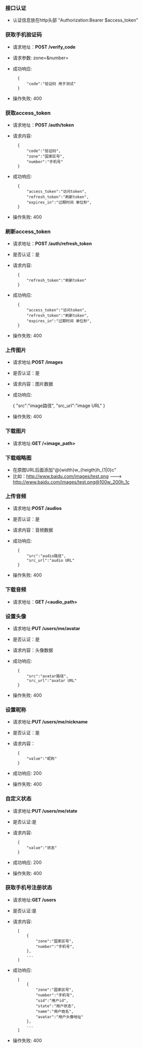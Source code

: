 ### 接口认证
- 认证信息放在http头部 "Authorization:Bearer $access_token"

### 获取手机验证码
- 请求地址：**POST /verify_code**
- 请求参数: zone=&number=
- 成功响应:

        {
            "code":"验证码 用于测试"
        }

- 操作失败:
  400

### 获取access_token
- 请求地址：**POST /auth/token**
- 请求内容:

        {
            "code":"验证码",
            "zone":"国家区号",
            "number":"手机号"
        }
        
- 成功响应:

		{
			"access_token":"访问token",
			"refresh_token":"刷新token",
			"expires_in":"过期时间 单位秒",
		}

- 操作失败:
  400

### 刷新access_token
- 请求地址：**POST /auth/refresh_token**
- 是否认证：是
- 请求内容:

        {
            "refresh_token":"刷新token"
        }
    
- 成功响应:

		{
			"access_token":"访问token",
			"refresh_token":"刷新token",
			"expires_in":"过期时间 单位秒",
		}

- 操作失败:
  400


### 上传图片
- 请求地址:**POST /images**
- 是否认证：是
- 请求内容：图片数据
- 成功响应:

    {
        "src":"image路径",
        "src_url":"image URL"
    }

- 操作失败:
  400

### 下载图片
- 请求地址:**GET /<image_path>**

### 下载缩略图
- 在原图URL后面添加"@{width}w_{heigth}h_{1|0}c"
- 比如：http://www.baidu.com/images/test.png ---> http://www.baidu.com/images/test.png@100w_200h_1c

### 上传音频
- 请求地址:**POST /audios**
- 是否认证：是
- 请求内容：音频数据
- 成功响应:

        {
            "src":"audio路径",
            "src_url":"audio URL"
        }

- 操作失败:
  400

### 下载音频
- 请求地址：**GET /<audio_path>**


### 设置头像
- 请求地址:**PUT /users/me/avatar**
- 是否认证：是
- 请求内容：头像数据
- 成功响应:

        {
            "src":"avatar路径",
            "src_url":"avatar URL"
        }

- 操作失败:
  400

### 设置昵称
- 请求地址:**PUT /users/me/nickname**
- 是否认证：是
- 请求内容：

        {
            "value":"昵称"
        }

- 成功响应: 200

- 操作失败:
  400


### 自定义状态
- 请求地址:**PUT /users/me/state**
- 是否认证:是
- 请求内容:

        {
            "value":"状态"
        }

- 成功响应: 200

- 操作失败:
  400

### 获取手机号注册状态
- 请求地址:**GET /users**
- 是否认证:是
- 请求内容:

        [
            {
                "zone":"国家区号",
                "number":"手机号",
            },
            ...
        ]

- 成功响应:


        [
            {
                "zone":"国家区号",
                "number":"手机号",
                "uid":"用户id",
                "state":"用户状态",
                "name":"用户姓名",
                "avatar":"用户头像地址"
            },
            ...
        ]

- 操作失败:
  400
